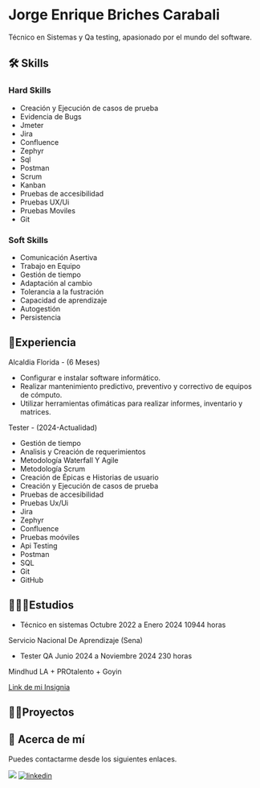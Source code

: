 
# Jorge Enrique Briches Carabali

Técnico en Sistemas y Qa testing, apasionado por el mundo del software.


## 🛠 Skills

### Hard Skills

* Creación y Ejecución de casos de prueba
* Evidencia de Bugs
* Jmeter
* Jira
* Confluence
* Zephyr
* Sql
* Postman
* Scrum
* Kanban
* Pruebas de accesibilidad
* Pruebas UX/Ui
* Pruebas Moviles
* Git

### Soft Skills

* Comunicación Asertiva
* Trabajo en Equipo
* Gestión de tiempo
* Adaptación al cambio
* Tolerancia a la fustración
* Capacidad de aprendizaje
* Autogestión
* Persistencia

## 📜Experiencia

Alcaldia Florida - (6 Meses)
* Configurar e instalar software informático.
* Realizar mantenimiento predictivo, preventivo y correctivo de equipos de cómputo.
* Utilizar herramientas ofimáticas para realizar informes, inventario y matrices.

Tester - (2024-Actualidad)
* Gestión de tiempo
* Analisis y Creación de requerimientos
* Metodología Waterfall Y Agile
* Metodología Scrum
* Creación de Épicas e Historias de usuario 
* Creación y Ejecución de casos de prueba
* Pruebas de accesibilidad
* Pruebas Ux/Ui
* Jira
* Zephyr
* Confluence
* Pruebas moóviles
* Api Testing
* Postman
* SQL
* Git
* GitHub
  
## 👨🏾‍🎓Estudios

* Técnico en sistemas Octubre 2022 a Enero 2024 10944 horas

Servicio Nacional De Aprendizaje (Sena)

* Tester QA Junio 2024 a Noviembre 2024  230 horas

Mindhud LA + PROtalento + Goyin

[Link de mi Insignia]()

## 🧑‍💻Proyectos

## 📒 Acerca de mí
Puedes contactarme desde los siguientes enlaces.

<a href="mailto:jorgebrichesz1@outlook.com"><img src="https://img.shields.io/badge/mail-white?style=for-the-badge&logo=gmail&logoColor=white&color=%230C8844"/></a>
[![linkedin](https://img.shields.io/badge/linkedin-0A66C2?style=for-the-badge&logo=linkedin&logoColor=white)](https://www.linkedin.com/in/jorge-enrique-briches-carabali-58a5b323b/)


